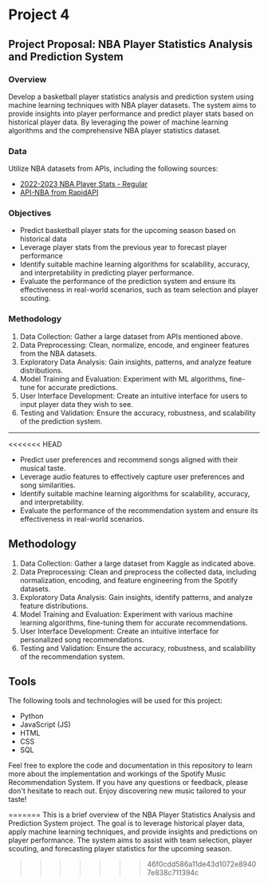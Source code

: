 # Project 4

## Project Proposal: NBA Player Statistics Analysis and Prediction System

### Overview
Develop a basketball player statistics analysis and prediction system using machine learning techniques with NBA player datasets. The system aims to provide insights into player performance and predict player stats based on historical player data. By leveraging the power of machine learning algorithms and the comprehensive NBA player statistics dataset.

### Data
Utilize NBA datasets from APIs, including the following sources:
- [2022-2023 NBA Player Stats - Regular](https://www.kaggle.com/datasets/vivovinco/20222023-nba-player-stats-regular?select=2022-2023+NBA+Player+Stats+-+Regular.csv)
- [API-NBA from RapidAPI](https://rapidapi.com/api-sports/api/api-nba)

### Objectives
- Predict basketball player stats for the upcoming season based on historical data
- Leverage player stats from the previous year to forecast player performance
- Identify suitable machine learning algorithms for scalability, accuracy, and interpretability in predicting player performance.
- Evaluate the performance of the prediction system and ensure its effectiveness in real-world scenarios, such as team selection and player scouting.

### Methodology
1. Data Collection: Gather a large dataset from APIs mentioned above.
2. Data Preprocessing: Clean, normalize, encode, and engineer features from the NBA datasets.
3. Exploratory Data Analysis: Gain insights, patterns, and analyze feature distributions.
4. Model Training and Evaluation: Experiment with ML algorithms, fine-tune for accurate predictions.
5. User Interface Development: Create an intuitive interface for users to input player data they wish to see.
6. Testing and Validation: Ensure the accuracy, robustness, and scalability of the prediction system.

---

<<<<<<< HEAD
- Predict user preferences and recommend songs aligned with their musical taste.
- Leverage audio features to effectively capture user preferences and song similarities.
- Identify suitable machine learning algorithms for scalability, accuracy, and interpretability.
- Evaluate the performance of the recommendation system and ensure its effectiveness in real-world scenarios.

## Methodology

1. Data Collection: Gather a large dataset from Kaggle as indicated above.
2. Data Preprocessing: Clean and preprocess the collected data, including normalization, encoding, and feature engineering from the Spotify datasets.
3. Exploratory Data Analysis: Gain insights, identify patterns, and analyze feature distributions.
4. Model Training and Evaluation: Experiment with various machine learning algorithms, fine-tuning them for accurate recommendations.
5. User Interface Development: Create an intuitive interface for personalized song recommendations.
6. Testing and Validation: Ensure the accuracy, robustness, and scalability of the recommendation system.

## Tools

The following tools and technologies will be used for this project:

- Python
- JavaScript (JS)
- HTML
- CSS
- SQL

Feel free to explore the code and documentation in this repository to learn more about the implementation and workings of the Spotify Music Recommendation System. If you have any questions or feedback, please don't hesitate to reach out. Enjoy discovering new music tailored to your taste!


=======
This is a brief overview of the NBA Player Statistics Analysis and Prediction System project. The goal is to leverage historical player data, apply machine learning techniques, and provide insights and predictions on player performance. The system aims to assist with team selection, player scouting, and forecasting player statistics for the upcoming season.
>>>>>>> 46f0cdd586a11de43d1072e89407e838c711394c
